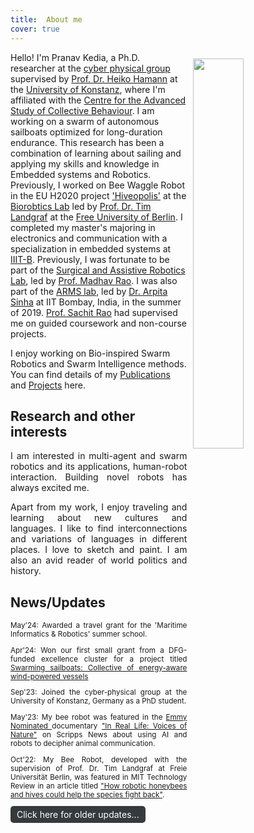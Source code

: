 ```yaml
---
title:  About me
cover: true
---
```





<head>
<meta name="google-site-verification" content="PY0HOlPg1kjKYPy20mRGw7vIBzuM-56ngFJ0pgtMOso" />

<!-- Global site tag (gtag.js) - Google Analytics -->
<script async src="https://www.googletagmanager.com/gtag/js?id=UA-144334033-1"></script>
<script>
  window.dataLayer = window.dataLayer || [];
  function gtag(){dataLayer.push(arguments);}
  gtag('js', new Date());

  gtag('config', 'UA-144334033-1');
</script>


<script type="text/javascript">
var TxtRotate = function(el, toRotate, period) {
  this.toRotate = toRotate;
  this.el = el;
  this.loopNum = 0;
  this.period = 2000;
  this.txt = '';
  this.tick();
  this.isDeleting = false;
};

TxtRotate.prototype.tick = function() {
  var i = this.loopNum % this.toRotate.length;
  var fullTxt = this.toRotate[i];

  if (this.isDeleting) {
    this.txt = fullTxt.substring(0, this.txt.length - 1);
  } else {
    this.txt = fullTxt.substring(0, this.txt.length + 1);
  }

  this.el.innerHTML = '<span class="wrap">'+this.txt+'</span>';

  var that = this;
  var delta = 100 - Math.random() * 100;

  if (this.isDeleting) { delta /= 2; }

  if (!this.isDeleting && this.txt === fullTxt) {
    delta = this.period;
    this.isDeleting = true;
  } else if (this.isDeleting && this.txt === '') {
    this.isDeleting = false;
    this.loopNum++;
    delta = 100;
  }

  setTimeout(function() {
    that.tick();
  }, delta);
};

window.onload = function() {
  var elements = document.getElementsByClassName('txt-rotate');
  for (var i=0; i<elements.length; i++) {
    var toRotate = elements[i].getAttribute('data-rotate');
    var period = elements[i].getAttribute('data-period');
    if (toRotate) {
      new TxtRotate(elements[i], JSON.parse(toRotate), period);
    }
  }
 
  var css = document.createElement("style");
  css.type = "text/css";
  css.innerHTML = ".txt-rotate > .wrap { border-right: 0.08em solid #666 }";
  document.body.appendChild(css);
};

</script>

<img src='https://praked.github.io/assets/img/profilepic.jpg' align="right" style="width:40% ;margin: 10px;" >

<p align="left"> 
Hello! I'm Pranav Kedia, a Ph.D. researcher at the <a href="https://www.cps.uni-konstanz.de/">cyber physical group</a> supervised by <a href="https://heikohamann.de/">Prof. Dr. Heiko Hamann</a> at the <a href="https://www.uni-konstanz.de/">University of Konstanz</a>, where I'm affiliated with the  <a href="https://www.exc.uni-konstanz.de/collective-behaviour/">Centre for the Advanced Study of Collective Behaviour</a>. I am working on a swarm of autonomous sailboats optimized for long-duration endurance. This research has been a combination of learning about sailing and applying my skills and knowledge in Embedded systems and Robotics. Previously, I worked on Bee Waggle Robot in the EU H2020 project <a href="https://www.hiveopolis.eu/">'Hiveopolis'</a> at the <a href="https://bioroboticslab.github.io/website/">Biorobtics Lab</a> led by <a href="https://www.mi.fu-berlin.de/inf/groups/ag-ki/members/Professoren/Tim_Landgraf.html">Prof. Dr. Tim Landgraf</a> at  the <a href="https://www.fu-berlin.de/en/index.html">Free University of Berlin</a>.  I completed my master's majoring in electronics and communication with a specialization in embedded systems at <a href="https://www.iiitb.ac.in/">IIIT-B</a>. Previously, I was fortunate to be part of the <a href="https://www.iiitb.ac.in/sarl/sarl.html">Surgical and Assistive Robotics Lab</a>, led by <a href="https://www.iiitb.ac.in/faculty_page.php?name=madhavrao">Prof. Madhav Rao</a>. I was also part of the <a href="http://www.sc.iitb.ac.in/robotics/people.html">ARMS  lab</a>, led by <a href="https://sites.google.com/iitb.ac.in/arpitasinha">Dr. Arpita Sinha</a> at IIT Bombay, India, in the summer of 2019. <a href="https://www.iiitb.ac.in/faculty/sachit-rao">Prof. Sachit Rao</a> had supervised me on guided coursework and non-course projects.
  
I enjoy working on Bio-inspired Swarm Robotics and Swarm Intelligence methods. You can find details of my <a href="https://praked.github.io/publications/">Publications</a> and <a href="https://praked.github.io/projects/">Projects</a> here.

</p>

<h2 align="left"> Research and other interests</h2>
<p align="justify"> I am interested in multi-agent and swarm robotics and its applications, human-robot interaction. Building novel robots has always excited me.</p> 

<p align="justify"> Apart from my work, I enjoy traveling and learning about new cultures and languages. I like to find interconnections and variations of languages in different places. I love to sketch and paint. I am also an avid reader of world politics and history.
</p> 

<h2 align="left"> News/Updates</h2>
<small>
<p align="justify">May'24: Awarded a travel grant for the 'Maritime Informatics & Robotics' summer school. </p>
<p align="justify">Apr'24: Won our first small grant from a DFG-funded excellence cluster for a project titled <a href="https://www.exc.uni-konstanz.de/collective-behaviour/research/structure/c-computational-methods/swarming-sailboats-collective-of-energy-aware-wind-powered-vessels/">Swarming sailboats: Collective of energy-aware wind-powered vessels</a>  </p> 
<p align="justify">Sep'23: Joined the cyber-physical group at the University of Konstanz, Germany as a PhD student. </p> 
<p align="justify">May'23: My bee robot was featured in the <a href="https://en.wikipedia.org/wiki/45th_News_and_Documentary_Emmy_Awards#:~:text=In%20Real%20Life%3A%20%22Voices%20of%20Nature%22%20(Scripps%20News)">Emmy Nominated </a> documentary <a href=" https://www.imdb.com/title/tt29872760/">"In Real Life: Voices of Nature"</a> on Scripps News about using AI and robots to decipher animal communication.
<p align="justify">Oct'22: My Bee Robot, developed with the supervision of Prof. Dr. Tim Landgraf at Freie Universität Berlin, was featured in MIT Technology Review in an article titled <a href="https://www.technologyreview.com/2022/10/10/1059060/how-robotic-honeybees-and-hives-could-help-the-species-fight-back/">"How robotic honeybees and hives could help the species fight back"</a>. </p>

<details>
  <summary style="cursor: pointer; padding: 5px 10px; background-color: #363a3d; color: white; border-radius: 5px; display: inline-block; font-size: 14px;">Click here for older updates...</summary>
<p align="justify">Sep'22: Experiment highlights for season 2022 with the new Bee Robot and flexible PCB-based dummy bee. </p> 
<p align="justify"><iframe width="100%" height="415" src="https://www.youtube.com/embed/tWZt-cFAdJM" title="YouTube video player" frameborder="0" allow="accelerometer; autoplay; clipboard-write; encrypted-media; gyroscope; picture-in-picture" allowfullscreen></iframe></p>   
<p align="justify">Jul'22: Traveled to University Graz for my first in-person meeting and workshop for the EU H2020 project 'Hiveopolis.' </p>  
<p align="center"><img src='https://praked.github.io/assets/img/Graz2022Group.jpg' style="width:80%;border:15px solid white" >  </p>  
<p align="justify">June'22: Prototypes of Dancing Honey Bee Robot and Robot Dummy wings developed for the 2022 season at the Biorobotics lab at FU Berlin for the EU H2020 project 'Hiveopolis.' </p>   
<p align="justify"><iframe width="100%" height="415" src="https://www.youtube.com/embed/j9s76zt9LNE?start=631" title="YouTube video player" frameborder="0" allow="accelerometer; autoplay; clipboard-write; encrypted-media; gyroscope; picture-in-picture" allowfullscreen></iframe></p>   
<p align="justify">Nov'21: Prototypes of Dancing Honey Bee Robot developed this year at the Biorobotics lab at FU Berlin for the EU H2020 project 'Hiveopolis.' </p>   
<p align="justify"><iframe width="100%" height="415" src="https://www.youtube.com/embed/AymwDn5S6bg" title="YouTube video player" frameborder="0" allow="accelerometer; autoplay; clipboard-write; encrypted-media; gyroscope; picture-in-picture" allowfullscreen></iframe></p>  
<p align="justify">Feb'21: Our paper titled <a href="https://praked.github.io/publications/GenGrid:-A-Generalised-Distributed-Experimental-Environmental-Grid-for-Swarm-Robotics">"GenGrid: A Generalised Distributed Experimental Environmental Grid for Swarm Robotics"</a> was accepted at <a href="http://www.icra2021.org/">ICRA 2021</a>. This paper is based on my master's thesis and co-authored with my supervisor Prof. Madhav Rao. </p>
<p align="justify">Jan'21: I joined the Biorobotics lab at FU Berlin as a research assistant for the EU H2020 project 'Hiveopolis.' </p>  
<p align="justify">Sep'20: Successfully defended my masters thesis. </p>
<p align="justify">Sep'20: I submitted my thesis titled "GENGRID: A Generalised Reconfigurable Distributed Experimental Environmental Grid For Swarm Robotics." </p>
<p align="justify">Apr'20: Our paper titled <a href="https://praked.github.io/publications/Design-of-a-real-time-autonomous-in-cabin-sensory-system-to-detect-passenger-anomaly">"Design of a real-time autonomous in-cabin sensory system to detect passenger anomaly"</a> was accepted at <a href="https://2020.ieee-iv.org/">IV 2020 Workshops</a>. Here our focus is on building intelligent transportation systems and designing in-cabin low-cost sensors for passenger state identification. We used sensor fusion techniques and machine learning algorithms to test our prototype. </p> 
<p align="justify">Mar'20: Unfortunately, I am temporarily postponing my thesis work due to the nationwide lockdown caused by the COVID-19 outbreak. Stay safe, folks.  </p>
<p align="justify">Jan'20: Started working on my thesis work with the goal of developing a scalable distributed agent environment for swarm robotics experiments. </p>
<p align="justify">Sep'19: I presented our paper and research work at the 2019 IEEE International Conference on Vehicular Electronics and Safety <a href="http://icves2019.org/">ICVES 2019</a> in Cairo, Egypt at the German University in Cairo. </p>
<p align="justify">July'19: Our paper titled <a href="https://praked.github.io/publications/Design-and-development-of-an-autonomous-emergency-vigilance-system-for-passenger-vehicle">"Design and development of an autonomous in-seat passenger state identification in a modern vigilance enabled public transportation system"</a> was accepted at <a href="http://icves2019.org/">ICVES 2019</a>. My research focuses on building intelligent transportation systems and designing sensors for passenger state identification. </p> 
<p align="justify">May'19 - July'19: Worked at the <a href="http://www.sc.iitb.ac.in/robotics/people.html">ARMS  lab</a>, led by <a href="https://www.sc.iitb.ac.in/~asinha/">Dr. Arpita Sinha</a> at IIT Bombay, India. I worked on additive and subtractive self-assembly algorithms for a swarm of Kilobots. </p>
<p align="justify"><iframe width="100%" height="415"  src="https://www.youtube.com/embed/InnujVZMI3A" frameborder="0" allow="accelerometer; autoplay; encrypted-media; gyroscope; picture-in-picture" allowfullscreen></iframe></p>
<p align="justify"><iframe width="100%" height="415" src="https://www.youtube.com/embed/9_uDLp4NzWI" frameborder="0" allow="accelerometer; autoplay; encrypted-media; gyroscope; picture-in-picture" allowfullscreen></iframe></p>
</details> 
</small>



